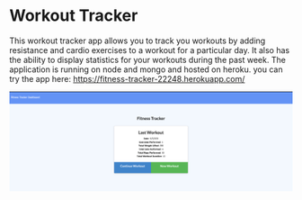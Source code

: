 # Workout Tracker

This workout tracker app allows you to track you workouts by adding resistance and cardio exercises to a workout for a particular day. It also has the ability to display statistics for your workouts during the past week. The application is running on node and mongo and hosted on heroku. you can try the app here: https://fitness-tracker-22248.herokuapp.com/

![AppScreenshot](./public/assets/images/app_screenshot.png)
